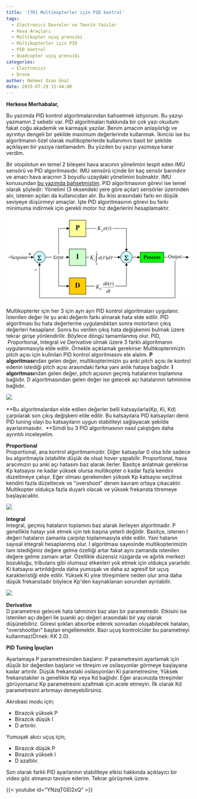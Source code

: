 ```yaml
---
title: '[TR] Multikopterler için PID kontrol'
tags:
  - Electronics Devreler ve Teorik Yazılar
  - Hava Araçları
  - Multikopter uçuş prensibi
  - Multikopterler için PID
  - PID kontrol
  - Quadcopter uçuş prensibi
categories:
  - Electronics
  - Drone
author: Mehmet Ozan Ünal
date: 2015-07-29 15:44:00
---
```


**Herkese Merhabalar,**

Bu yazımda PID kontrol algoritmalarından bahsetmek istiyorum. Bu yazıyı yazmamın
2 sebebi var. PID algoritmaları hakkında bir çok yazı okudum fakat coğu akademik
ve karmaşık yazılar. Benim amacım anlaşılırlığı ve ayrıntıyı dengeli bir şekilde
maximum değerlerinde kullanmak. İkincisi ise bu algoritmanın özel olarak
multikopterlerde kullanımını basit bir şekilde açıklayan bir yazıya rastlamadım.
Bu yüzden bu yazıyı yazmaya karar verdim.

Bir otopilotun en temel 2 bileşeni hava aracının yönelimini tespit eden IMU
sensörü ve PID algoritmasıdır. IMU sensörü içinde bir kaç sensör barındırır ve
amacı hava aracının 3 boyutlu uzaydaki yönelimini bulmaktır. IMU konusundan
[bu yazımda bahsetmiştim](https://mozanunal.com/2014/11/imu-aclarnn-3-boyutlu-olarak/).
PID algoritmasının görevi ise temel olarak şöyledir: Yönelimi (3 eksendeki yere
göre açılar) sensörler üzerinden alır, istenen açıları da kullanıcıdan alır. Bu
ikisi arasındaki farkı en düşük seviyeye düşürmeyi amaçlar. İşte PID
algoritmasının görevi bu farkı minimuma indirmek için gerekli motor hız
değerlerini hesaplamaktır.

![](PID-feedback-loop-v1.png)

Multikopterler için her 3 için ayrı ayrı PID kontrol algoritmaları uygulanır.
İstenilen değer ile şu anki değerin farkı alınarak hata elde edilir. PID
algoritması bu hata değerlerine uygulandıktan sonra motorların çıkış değerleri
hesaplanır. Sonra bu verilen çıkış hata değişkenini bulmak üzere tekrar girişe
yönlendirilir. Böylece döngü tamamlanmış olur. PID,  Proportional, Integral ve
Derivative olmak üzere 3 farklı algoritmanın uygulanmasıyla elde edilir. Örnekle
açıklamak gerekirse: Multikopterimizin pitch açısı için kullnılan PID kontrol
algoritmasını ele alalım. **P algoritması**ndan gelen değer, multikopterimizin
şu anki pitch açısı ile kontrol edenin istediği pitch açısı arasındaki farka
yani anlık hataya bağlıdır. **I algoritması**ndan gelen değer, pitch açısının
geçmiş hatalarının toplamına bağlıdır. D algoritmasından gelen değer ise gelecek
açı hatalarının tahminine bağlıdır.

![](https://www.pcbheaven.com/wikipages/images/pidtheory_1313344224.png)

**Bu algoritmalardan elde edilen değerler belli katsayılarla(Kp, Ki, Kd)
çarpılarak son çıkış değişkeni elde edilir. Bu katsayılara PID katsayıları
denir. PID tuning olayı bu katsayıların uygun stabiliteyi sağlayacak şekilde
ayarlanmasıdır.  **Simdi bu 3 PID algoritmasının nasıl çalıştığını daha
ayrıntılı inceleyelim.

**Proportional**\
Proportional, ana kontrol algoritmamızdır. Diğer katsayılar 0 olsa bile sadece
bu algoritmayla (stabilite düşük de olsa) hover yapabilir. Proportional, hava
aracımızın şu anki açı hatasını baz alarak ilerler. Basitçe anlatmak gerekirse
Kp katsayısı ne kadar yüksek olursa multikopter o kadar fazla kendini düzeltmeye
çalışır. Eğer olması gerekenden yüksek Kp katsayısı seçilirse kendini fazla
düzeltecek ve "overshoot" denen kavram ortaya çıkacaktır. Multikopter oldukça
fazla duyarlı olacak ve yüksek frekansta titremeye başlayacaktır.

![](https://www.pcbheaven.com/wikipages/images/pidtheory_1313333018.jpg)

**Integral**\
Integral, geçmiş hataların toplamını baz alarak ilerleyen algoritmadır. P
genellikle hatayı yok etmek için tek başına yeterli değildir. Basitçe, istenen I
değeri hataların zamanla çarpılıp toplanmasıyla elde edilir. Yani hatanın
sayısal integrali hesaplanmış olur. I algoritması sayesinde multikopterimizin
tam istediğimiz değere gelme özelliği artar fakat aynı zamanda istenilen değere
gelme zamanı artar. Özellikle düzensiz rüzgarda ve ağırlık merkezi bozukluğu,
tribulans gibi olumsuz etkenleri yok etmek için oldukça yararlıdır. Ki katsayısı
artırıldığında daha yumuşak ve daha az agresif bir uçuş karakteristiği elde
edilir. Yüksek Ki yine titreşimlere neden olur ama daha düşük frekanstadır
böylece Kp'den kaynaklanan sorundan ayrılabilir.

![](https://www.pcbheaven.com/wikipages/images/pidtheory_1313341391.jpg)

**Derivative**\
D parametresi gelecek hata tahminini baz alan bir parametredir. Etkisini ise
istenilen açı değeri ile şuanki açı değeri arasındaki bir yay olarak
düşünebiliriz. Görevi şokları absorbe ederek sonradan oluşabilecek hataları,
"overshootları" baştan engellemektir. Bazı uçuş kontrolcüler bu parametreyi
kullanmaz(Örnek: KK 2.0).

**PID Tuning İpuçları**

Ayarlamaya P parametresinden başlanır. P parametresini ayarlamak için düşük bir
değerden başlanır ve titreşim ve osilasyonlar görmeye başlayana kadar artırılır.
Düşük frekanstaki osilasyonları Ki parametresine, Yüksek frekanstakiler is
genellikle Kp veya Kd bağlıdır. Eğer aracınızda titreşimler görüyorsanız Kp
parametresini azaltmak için acele etmeyin. İlk olarak Kd parametresini artırmayı
deneyebilirsiniz.

Akrobasi modu için;

- Birazcık yüksek P
- Birazcık düşük I
- D artırılır.

Yumuşak akıcı uçuş için;

- Birazcık düşük P
- Birazcık yüksek I
- D azaltılır.

Son olarak farklı PID ayarlarının stabiliteye etkisi hakkında açıklayıcı bir
video göz atmanızı tavsiye ederim. Tekrar görüşmek üzere.

{{< youtube id="YNzqTGEl2xQ" >}}
